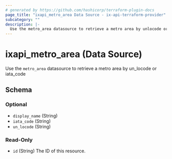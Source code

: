 ```yaml
---
# generated by https://github.com/hashicorp/terraform-plugin-docs
page_title: "ixapi_metro_area Data Source - ix-api-terraform-provider"
subcategory: ""
description: |-
  Use the metro_area datasource to retrieve a metro area by unlocode or iatacode
---
```


# ixapi_metro_area (Data Source)

Use the `metro_area` datasource to retrieve a metro area by un_locode or iata_code



<!-- schema generated by tfplugindocs -->
## Schema

### Optional

- `display_name` (String)
- `iata_code` (String)
- `un_locode` (String)

### Read-Only

- `id` (String) The ID of this resource.


